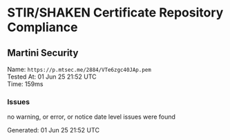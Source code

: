 # STIR/SHAKEN Certificate Repository Compliance

## Martini Security

Name: `https://p.mtsec.me/2884/VTe6zgc40JAp.pem`\
Tested At: 01 Jun 25 21:52 UTC\
Time: 159ms

### Issues

no warning, or error, or notice date level issues were found

Generated: 01 Jun 25 21:52 UTC